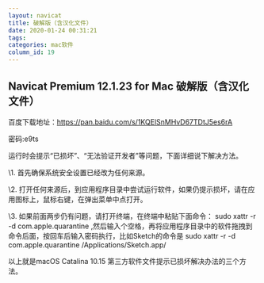 ```yaml
---
layout: navicat
title: 破解版（含汉化文件）
date: 2020-01-24 00:31:21
tags:
categories: mac软件
column_id: 19
---
```


## Navicat Premium 12.1.23 for Mac 破解版（含汉化文件）

百度下载地址：[https://pan.baidu.com/s/1KQElSnMHvD67TDtJ5es6rA ](https://pan.baidu.com/s/1KQElSnMHvD67TDtJ5es6rA) 

密码:e9ts

运行时会提示“已损坏”、“无法验证开发者”等问题，下面详细说下解决方法。

\1. 首先确保系统安全设置已经改为任何来源。

\2. 打开任何来源后，到应用程序目录中尝试运行软件，如果仍提示损坏，请在应用图标上，鼠标右键，在弹出菜单中点打开。

\3. 如果前面两步仍有问题，请打开终端，在终端中粘贴下面命令：
sudo xattr -r -d com.apple.quarantine ,然后输入个空格，再将应用程序目录中的软件拖拽到命令后面，按回车后输入密码执行，比如Sketch的命令是 sudo xattr -r -d com.apple.quarantine /Applications/Sketch.app/

以上就是macOS Catalina 10.15 第三方软件文件提示已损坏解决办法的三个方法。